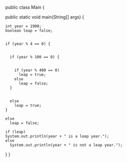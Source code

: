 public class Main {

  public static void main(String[] args) {

    
    int year = 1900;
    boolean leap = false;

    
    if (year % 4 == 0) {

      
      if (year % 100 == 0) {

        
        if (year % 400 == 0)
          leap = true;
        else
          leap = false;
      }
      
      
      else
        leap = true;
    }
    
    else
      leap = false;

    if (leap)
    System.out.println(year + " is a leap year.");
    else
      System.out.println(year + " is not a leap year.");
  }
}
